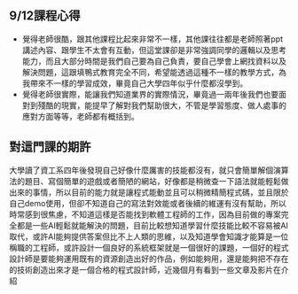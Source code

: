## 9/12課程心得
- 覺得老師很酷，跟其他課程比起來非常不一樣，其他課往往都是老師照著ppt講述內容、跟學生不太會有互動，但這堂課卻是非常強調同學的邏輯以及思考能力，而且大部分時間是我們自己要為自己負責，要自己學會上網找資料以及解決問題，這跟填鴨式教育完全不同，希望能透過這種不一樣的教學方式，為我帶來不一樣的學習成效，畢竟自己大學四年似乎什麼都沒學到。
- 覺得老師很實際，能讓我們知道業界的實際情況，畢竟過一兩年後我們也要面對到殘酷的現實，能提早了解對我們幫助很大，不管是學習態度、做人處事的應對方面等等，老師都有概括到。

## 對這門課的期許

大學讀了資工系四年後發現自己好像什麼厲害的技能都沒有，就只會簡單解個演算法的題目、寫個簡單的遊戲或者簡陋的網站，好像都是稍微查一下語法就能輕鬆做出來的事情，所以目前的能力就是讓程式能動並且可以稍微精簡程式碼，並且限於自己demo使用，但卻不知道自己的寫法對效能或者後續的維運有沒有幫助，所以時常感到很焦慮，不知道這樣是否能找到軟體工程師的工作，因為目前做的專案完全都是一些AI輕鬆就能解決的問題，目前比較想知道學習什麼技能比較不容易被AI取代，或許AI能夠提供答案但比不上人類的思維，以及知道學會知識才能算是一位稱職的工程師，或許設計一個良好的系統框架就是一個很好的課題，一個好的程式設計師是要能夠運用既有的資源創造出好的作品，例如能夠用，還是能夠把不存在的技術創造出來才是一個合格的程式設計師，近幾個月有看到一些文章及影片在介紹
